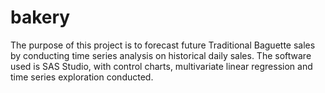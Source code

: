 # bakery
The purpose of this project is to forecast future Traditional Baguette sales by conducting time series analysis on historical daily sales. The software used is SAS Studio, with control charts, multivariate linear regression and time series exploration conducted.
